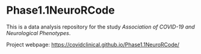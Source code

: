 # Phase1.1NeuroRCode

This is a data analysis repository for the study _Association of COVID-19 and Neurological Phenotypes_.

Project webpage: https://covidclinical.github.io/Phase1.1NeuroRCode/
